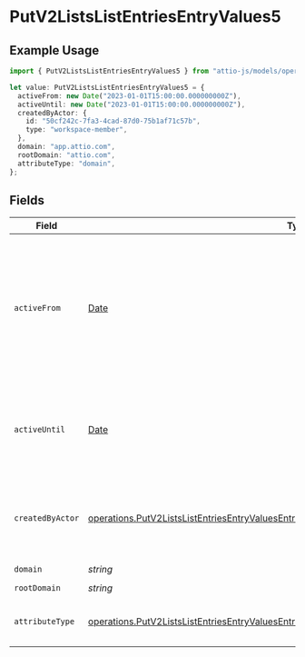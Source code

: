 # PutV2ListsListEntriesEntryValues5

## Example Usage

```typescript
import { PutV2ListsListEntriesEntryValues5 } from "attio-js/models/operations";

let value: PutV2ListsListEntriesEntryValues5 = {
  activeFrom: new Date("2023-01-01T15:00:00.000000000Z"),
  activeUntil: new Date("2023-01-01T15:00:00.000000000Z"),
  createdByActor: {
    id: "50cf242c-7fa3-4cad-87d0-75b1af71c57b",
    type: "workspace-member",
  },
  domain: "app.attio.com",
  rootDomain: "attio.com",
  attributeType: "domain",
};
```

## Fields

| Field                                                                                                                                                                                                    | Type                                                                                                                                                                                                     | Required                                                                                                                                                                                                 | Description                                                                                                                                                                                              | Example                                                                                                                                                                                                  |
| -------------------------------------------------------------------------------------------------------------------------------------------------------------------------------------------------------- | -------------------------------------------------------------------------------------------------------------------------------------------------------------------------------------------------------- | -------------------------------------------------------------------------------------------------------------------------------------------------------------------------------------------------------- | -------------------------------------------------------------------------------------------------------------------------------------------------------------------------------------------------------- | -------------------------------------------------------------------------------------------------------------------------------------------------------------------------------------------------------- |
| `activeFrom`                                                                                                                                                                                             | [Date](https://developer.mozilla.org/en-US/docs/Web/JavaScript/Reference/Global_Objects/Date)                                                                                                            | :heavy_check_mark:                                                                                                                                                                                       | The point in time at which this value was made "active". `active_from` can be considered roughly analogous to `created_at`.                                                                              | 2023-01-01T15:00:00.000000000Z                                                                                                                                                                           |
| `activeUntil`                                                                                                                                                                                            | [Date](https://developer.mozilla.org/en-US/docs/Web/JavaScript/Reference/Global_Objects/Date)                                                                                                            | :heavy_check_mark:                                                                                                                                                                                       | The point in time at which this value was deactivated. If `null`, the value is active.                                                                                                                   | 2023-01-01T15:00:00.000000000Z                                                                                                                                                                           |
| `createdByActor`                                                                                                                                                                                         | [operations.PutV2ListsListEntriesEntryValuesEntriesResponse200ApplicationJSONCreatedByActor](../../models/operations/putv2listslistentriesentryvaluesentriesresponse200applicationjsoncreatedbyactor.md) | :heavy_check_mark:                                                                                                                                                                                       | The actor that created this value.                                                                                                                                                                       | {<br/>"type": "workspace-member",<br/>"id": "50cf242c-7fa3-4cad-87d0-75b1af71c57b"<br/>}                                                                                                                 |
| `domain`                                                                                                                                                                                                 | *string*                                                                                                                                                                                                 | :heavy_check_mark:                                                                                                                                                                                       | N/A                                                                                                                                                                                                      | app.attio.com                                                                                                                                                                                            |
| `rootDomain`                                                                                                                                                                                             | *string*                                                                                                                                                                                                 | :heavy_check_mark:                                                                                                                                                                                       | N/A                                                                                                                                                                                                      | attio.com                                                                                                                                                                                                |
| `attributeType`                                                                                                                                                                                          | [operations.PutV2ListsListEntriesEntryValuesEntriesResponse200ApplicationJSONAttributeType](../../models/operations/putv2listslistentriesentryvaluesentriesresponse200applicationjsonattributetype.md)   | :heavy_check_mark:                                                                                                                                                                                       | The attribute type of the value.                                                                                                                                                                         | domain                                                                                                                                                                                                   |
